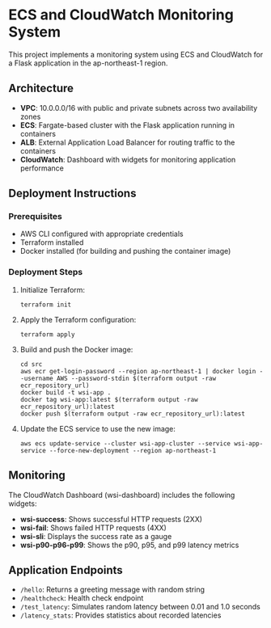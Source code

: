 # ECS and CloudWatch Monitoring System

This project implements a monitoring system using ECS and CloudWatch for a Flask application in the ap-northeast-1 region.

## Architecture

- **VPC**: 10.0.0.0/16 with public and private subnets across two availability zones
- **ECS**: Fargate-based cluster with the Flask application running in containers
- **ALB**: External Application Load Balancer for routing traffic to the containers
- **CloudWatch**: Dashboard with widgets for monitoring application performance

## Deployment Instructions

### Prerequisites

- AWS CLI configured with appropriate credentials
- Terraform installed
- Docker installed (for building and pushing the container image)

### Deployment Steps

1. Initialize Terraform:
   ```
   terraform init
   ```

2. Apply the Terraform configuration:
   ```
   terraform apply
   ```

3. Build and push the Docker image:
   ```
   cd src
   aws ecr get-login-password --region ap-northeast-1 | docker login --username AWS --password-stdin $(terraform output -raw ecr_repository_url)
   docker build -t wsi-app .
   docker tag wsi-app:latest $(terraform output -raw ecr_repository_url):latest
   docker push $(terraform output -raw ecr_repository_url):latest
   ```

4. Update the ECS service to use the new image:
   ```
   aws ecs update-service --cluster wsi-app-cluster --service wsi-app-service --force-new-deployment --region ap-northeast-1
   ```

## Monitoring

The CloudWatch Dashboard (wsi-dashboard) includes the following widgets:

- **wsi-success**: Shows successful HTTP requests (2XX)
- **wsi-fail**: Shows failed HTTP requests (4XX)
- **wsi-sli**: Displays the success rate as a gauge
- **wsi-p90-p96-p99**: Shows the p90, p95, and p99 latency metrics

## Application Endpoints

- `/hello`: Returns a greeting message with random string
- `/healthcheck`: Health check endpoint
- `/test_latency`: Simulates random latency between 0.01 and 1.0 seconds
- `/latency_stats`: Provides statistics about recorded latencies